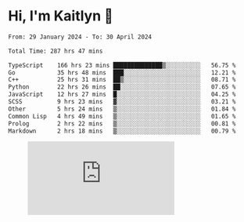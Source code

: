 # Hi, I'm Kaitlyn 👋
<!--START_SECTION:waka-->

```txt
From: 29 January 2024 - To: 30 April 2024

Total Time: 287 hrs 47 mins

TypeScript    166 hrs 23 mins ██████████████▒░░░░░░░░░░   56.75 %
Go            35 hrs 48 mins  ███░░░░░░░░░░░░░░░░░░░░░░   12.21 %
C++           25 hrs 31 mins  ██▒░░░░░░░░░░░░░░░░░░░░░░   08.71 %
Python        22 hrs 26 mins  ██░░░░░░░░░░░░░░░░░░░░░░░   07.65 %
JavaScript    12 hrs 27 mins  █░░░░░░░░░░░░░░░░░░░░░░░░   04.25 %
SCSS          9 hrs 23 mins   ▓░░░░░░░░░░░░░░░░░░░░░░░░   03.21 %
Other         5 hrs 24 mins   ▒░░░░░░░░░░░░░░░░░░░░░░░░   01.84 %
Common Lisp   4 hrs 49 mins   ▒░░░░░░░░░░░░░░░░░░░░░░░░   01.65 %
Prolog        2 hrs 22 mins   ▒░░░░░░░░░░░░░░░░░░░░░░░░   00.81 %
Markdown      2 hrs 18 mins   ▒░░░░░░░░░░░░░░░░░░░░░░░░   00.79 %
```

<!--END_SECTION:waka-->

<figure><embed src="https://wakatime.com/share/@018d58bc-3d22-46c9-b2d7-4ed36fb8172d/243b5d9b-77cd-4133-89ff-dcc8f225fa18.svg"></embed></figure>
